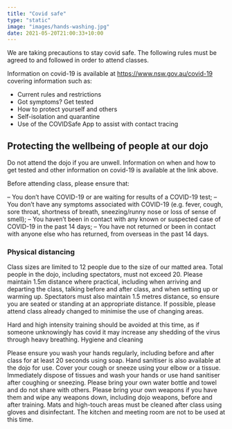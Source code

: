 ```yaml
---
title: "Covid safe"
type: "static"
image: "images/hands-washing.jpg"
date: 2021-05-20T21:00:33+10:00
---
```

We are taking precautions to stay covid safe. The following rules must be agreed to and followed in order to attend classes.

Information on covid-19 is available at https://www.nsw.gov.au/covid-19 covering information such as:

- Current rules and restrictions
- Got symptoms? Get tested
- How to protect yourself and others
- Self-isolation and quarantine
- Use of the COVIDSafe App to assist with contact tracing

## Protecting the wellbeing of people at our dojo

Do not attend the dojo if you are unwell. Information on when and how to get tested and other information on covid-19 is available at the link above.

Before attending class, please ensure that:

– You don’t have COVID-19 or are waiting for results of a COVID-19 test;
– You don’t have any symptoms associated with COVID-19 (e.g. fever, cough, sore throat, shortness of breath,
sneezing/runny nose or loss of sense of smell);
– You haven’t been in contact with any known or suspected case of COVID-19 in the past 14 days;
– You have not returned or been in contact with anyone else who has returned, from overseas in the past 14
days.

### Physical distancing

Class sizes are limited to 12 people due to the size of our matted area. Total people in the dojo, including spectators, must not exceed 20. Please maintain 1.5m distance where practical, including when arriving and departing the class, talking before and after class, and when setting up or warming up. Spectators must also maintain 1.5 metres distance, so ensure you are seated or standing at an appropriate distance. If possible, please attend class already changed to minimise the use of changing areas.

Hard and high intensity training should be avoided at this time, as if someone unknowingly has covid it may increase any shedding of the virus through heavy breathing.
Hygiene and cleaning

Please ensure you wash your hands regularly, including before and after class for at least 20 seconds using soap. Hand sanitiser is also available at the dojo for use.
Cover your cough or sneeze using your elbow or a tissue.
Immediately dispose of tissues and wash your hands or use hand sanitiser after coughing or sneezing.
Please bring your own water bottle and towel and do not share with others.
Please bring your own weapons if you have them and wipe any weapons down, including dojo weapons, before and after training.
Mats and high-touch areas must be cleaned after class using gloves and disinfectant.
The kitchen and meeting room are not to be used at this time.

